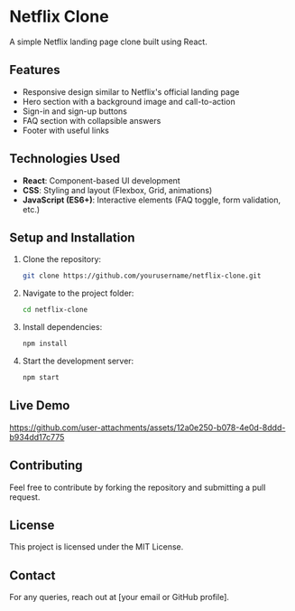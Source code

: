 # Netflix Clone

A simple Netflix landing page clone built using React.

## Features
- Responsive design similar to Netflix's official landing page
- Hero section with a background image and call-to-action
- Sign-in and sign-up buttons
- FAQ section with collapsible answers
- Footer with useful links

## Technologies Used
- **React**: Component-based UI development
- **CSS**: Styling and layout (Flexbox, Grid, animations)
- **JavaScript (ES6+)**: Interactive elements (FAQ toggle, form validation, etc.)

## Setup and Installation
1. Clone the repository:
   ```sh
   git clone https://github.com/yourusername/netflix-clone.git
   ```
2. Navigate to the project folder:
   ```sh
   cd netflix-clone
   ```
3. Install dependencies:
   ```sh
   npm install
   ```
4. Start the development server:
   ```sh
   npm start
   ```

## Live Demo


https://github.com/user-attachments/assets/12a0e250-b078-4e0d-8ddd-b934dd17c775



## Contributing
Feel free to contribute by forking the repository and submitting a pull request.

## License
This project is licensed under the MIT License.

## Contact
For any queries, reach out at [your email or GitHub profile].

